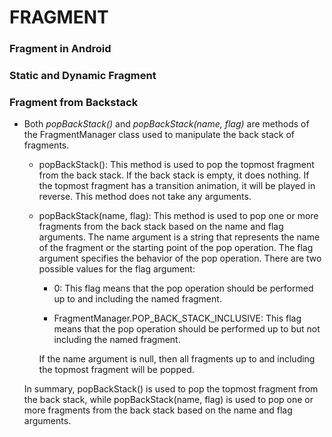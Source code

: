 # FRAGMENT

### Fragment in Android

### Static and Dynamic Fragment

### Fragment from Backstack

- Both _popBackStack()_ and _popBackStack(name, flag)_ are methods of the FragmentManager class used to manipulate the back stack of fragments.

  - popBackStack(): This method is used to pop the topmost fragment from the back stack. If the back stack is empty, it does nothing. If the topmost fragment has a transition animation, it will be played in reverse. This method does not take any arguments.

  - popBackStack(name, flag): This method is used to pop one or more fragments from the back stack based on the name and flag arguments. The name argument is a string that represents the name of the fragment or the starting point of the pop operation. The flag argument specifies the behavior of the pop operation. There are two possible values for the flag argument:

    - 0: This flag means that the pop operation should be performed up to and including the named fragment.

    - FragmentManager.POP_BACK_STACK_INCLUSIVE: This flag means that the pop operation should be performed up to but not including the named fragment.

    If the name argument is null, then all fragments up to and including the topmost fragment will be popped.

  In summary, popBackStack() is used to pop the topmost fragment from the back stack, while popBackStack(name, flag) is used to pop one or more fragments from the back stack based on the name and flag arguments.
